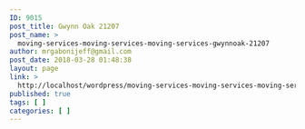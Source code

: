 ```yaml
---
ID: 9015
post_title: Gwynn Oak 21207
post_name: >
  moving-services-moving-services-moving-services-gwynnoak-21207
author: mrgabonijeff@gmail.com
post_date: 2018-03-28 01:48:38
layout: page
link: >
  http://localhost/wordpress/moving-services-moving-services-moving-services-gwynnoak-21207/
published: true
tags: [ ]
categories: [ ]
---
```

